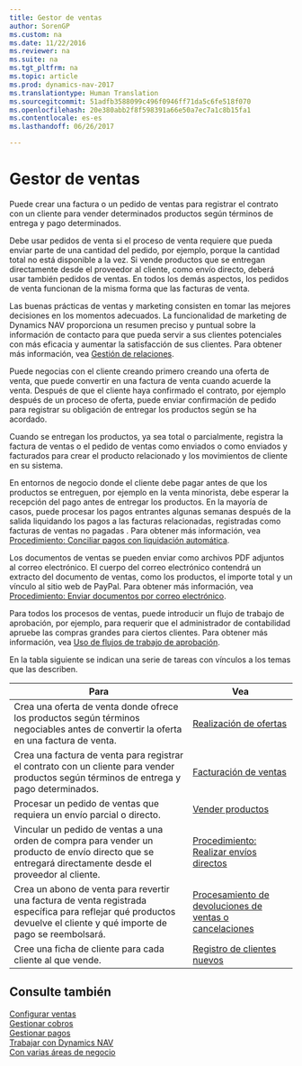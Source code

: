 ```yaml
---
title: Gestor de ventas
author: SorenGP
ms.custom: na
ms.date: 11/22/2016
ms.reviewer: na
ms.suite: na
ms.tgt_pltfrm: na
ms.topic: article
ms.prod: dynamics-nav-2017
ms.translationtype: Human Translation
ms.sourcegitcommit: 51adfb3588099c496f0946ff71da5c6fe518f070
ms.openlocfilehash: 20e380abb2f8f598391a66e50a7ec7a1c8b15fa1
ms.contentlocale: es-es
ms.lasthandoff: 06/26/2017

---
```


# <a name="manage-sales"></a>Gestor de ventas
Puede crear una factura o un pedido de ventas para registrar el contrato con un cliente para vender determinados productos según términos de entrega y pago determinados.

Debe usar pedidos de venta si el proceso de venta requiere que pueda enviar parte de una cantidad del pedido, por ejemplo, porque la cantidad total no está disponible a la vez. Si vende productos que se entregan directamente desde el proveedor al cliente, como envío directo, deberá usar también pedidos de ventas. En todos los demás aspectos, los pedidos de venta funcionan de la misma forma que las facturas de venta.  

Las buenas prácticas de ventas y marketing consisten en tomar las mejores decisiones en los momentos adecuados. La funcionalidad de marketing de Dynamics NAV proporciona un resumen preciso y puntual sobre la información de contacto para que pueda servir a sus clientes potenciales con más eficacia y aumentar la satisfacción de sus clientes. Para obtener más información, vea [Gestión de relaciones](marketing-relationship-management.md).

Puede negocias con el cliente creando primero creando una oferta de venta, que puede convertir en una factura de venta cuando acuerde la venta. Después de que el cliente haya confirmado el contrato, por ejemplo después de un proceso de oferta, puede enviar confirmación de pedido para registrar su obligación de entregar los productos según se ha acordado.

Cuando se entregan los productos, ya sea total o parcialmente, registra la factura de ventas o el pedido de ventas como enviados o como enviados y facturados para crear el producto relacionado y los movimientos de cliente en su sistema.

En entornos de negocio donde el cliente debe pagar antes de que los productos se entreguen, por ejemplo en la venta minorista, debe esperar la recepción del pago antes de entregar los productos. En la mayoría de casos, puede procesar los pagos entrantes algunas semanas después de la salida liquidando los pagos a las facturas relacionadas, registradas como facturas de ventas no pagadas . Para obtener más información, vea [Procedimiento: Conciliar pagos con liquidación automática](receivables-how-reconcile-payments-auto-application.md).

Los documentos de ventas se pueden enviar como archivos PDF adjuntos al correo electrónico. El cuerpo del correo electrónico contendrá un extracto del documento de ventas, como los productos, el importe total y un vínculo al sitio web de PayPal. Para obtener más información, vea [Procedimiento: Enviar documentos por correo electrónico](ui-how-send-documents-email.md).

Para todos los procesos de ventas, puede introducir un flujo de trabajo de aprobación, por ejemplo, para requerir que el administrador de contabilidad apruebe las compras grandes para ciertos clientes. Para obtener más información, vea [Uso de flujos de trabajo de aprobación](across-how-use-approval-workflows.md).

En la tabla siguiente se indican una serie de tareas con vínculos a los temas que las describen.

|Para |Vea |
|---|----|
|Crea una oferta de venta donde ofrece los productos según términos negociables antes de convertir la oferta en una factura de venta.|[Realización de ofertas](sales-how-make-offers.md)|
|Crea una factura de venta para registrar el contrato con un cliente para vender productos según términos de entrega y pago determinados.|[Facturación de ventas](sales-how-invoice-sales.md)|
|Procesar un pedido de ventas que requiera un envío parcial o directo.|[Vender productos](sales-how-sell-products.md)|
|Vincular un pedido de ventas a una orden de compra para vender un producto de envío directo que se entregará directamente desde el proveedor al cliente.|[Procedimiento: Realizar envíos directos](sales-how-drop-shipment.md)|
|Crea un abono de venta para revertir una factura de venta registrada específica para reflejar qué productos devuelve el cliente y qué importe de pago se reembolsará.|[Procesamiento de devoluciones de ventas o cancelaciones](sales-how-process-sales-returns-cancellations.md)|
|Cree una ficha de cliente para cada cliente al que vende.|[Registro de clientes nuevos](sales-how-register-new-customers.md)|

## <a name="see-also"></a>Consulte también  
[Configurar ventas](sales-setup-sales.md)  
[Gestionar cobros](receivables-manage-receivables.md)  
[Gestionar pagos](payables-manage-payables.MD)      
[Trabajar con Dynamics NAV](ui-work-product.md)  
[Con varias áreas de negocio](ui-across-business-areas.md)

